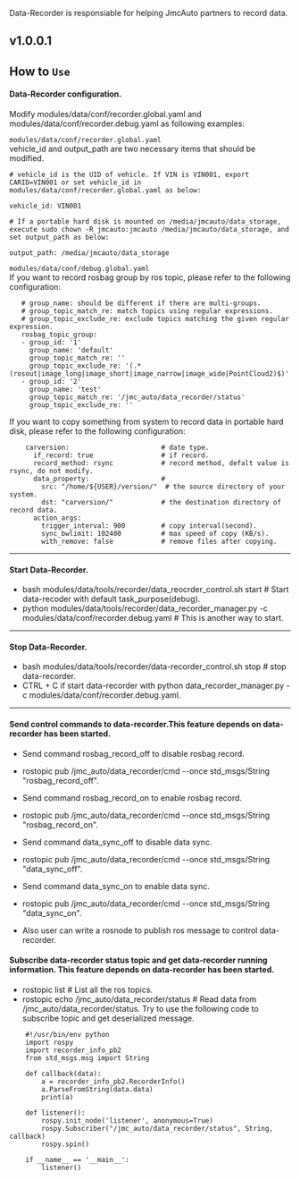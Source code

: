Data-Recorder is responsiable for helping JmcAuto partners to record data.

## v1.0.0.1

## How to `Use`

#### Data-Recorder configuration.
Modify modules/data/conf/recorder.global.yaml and modules/data/conf/recorder.debug.yaml as following examples:

```modules/data/conf/recorder.global.yaml```</br>
vehicle_id and output_path are two necessary items that should be modified.
```
# vehicle_id is the UID of vehicle. If VIN is VIN001, export CARID=VIN001 or set vehicle_id in modules/data/conf/recorder.global.yaml as below:

vehicle_id: VIN001
```

```
# If a portable hard disk is mounted on /media/jmcauto/data_storage, execute sudo chown -R jmcauto:jmcauto /media/jmcauto/data_storage, and set output_path as below:

output_path: /media/jmcauto/data_storage
```

```modules/data/conf/debug.global.yaml```</br>
If you want to record rosbag group by ros topic, please refer to the following configuration:
``` 
   # group_name: should be different if there are multi-groups.
   # group_topic_match_re: match topics using regular expressions.
   # group_topic_exclude_re: exclude topics matching the given regular expression.
   rosbag_topic_group:
   - group_id: '1'
     group_name: 'default'
     group_topic_match_re: ''
     group_topic_exclude_re: '(.*(rosout|image_long|image_short|image_narrow|image_wide|PointCloud2)$)'
   - group_id: '2'
     group_name: 'test'
     group_topic_match_re: '/jmc_auto/data_recorder/status'
     group_topic_exclude_re: ''

```

If you want to copy something from system to record data in portable hard disk, please refer to the following configuration:
```
    carversion:                       # date type.
      if_record: true                 # if record.
      record_method: rsync            # record method, defalt value is rsync, do not modify.
      data_property:                  #
        src: "/home/${USER}/version/"  # the source directory of your system.
        dst: "carversion/"            # the destination directory of record data.
      action_args:
        trigger_interval: 900         # copy interval(second).
        sync_bwlimit: 102400          # max speed of copy (KB/s).
        with_remove: false            # remove files after copying.
```
---

#### Start Data-Recorder.
 * bash modules/data/tools/recorder/data_reocrder_control.sh start # Start data-recoder with default task_purpose(debug).
 * python modules/data/tools/recorder/data_recorder_manager.py -c modules/data/conf/recorder.debug.yaml # This is another way to start.
---

#### Stop Data-Recorder.
 * bash modules/data/tools/recorder/data-recorder_control.sh stop  # stop data-recorder.
 * CTRL + C if start data-recorder with python data_recorder_manager.py -c modules/data/conf/recorder.debug.yaml.

---
#### Send control commands to data-recorder.This feature depends on data-recorder has been started.
 * Send command rosbag_record_off to disable rosbag record.
 * rostopic pub /jmc_auto/data_recorder/cmd --once std_msgs/String "rosbag_record_off".

 * Send command rosbag_record_on to enable rosbag record.
 * rostopic pub /jmc_auto/data_recorder/cmd --once std_msgs/String "rosbag_record_on".

 * Send command data_sync_off to disable data sync.
 * rostopic pub /jmc_auto/data_recorder/cmd --once std_msgs/String "data_sync_off".

 * Send command data_sync_on to enable data sync.
 * rostopic pub /jmc_auto/data_recorder/cmd --once std_msgs/String "data_sync_on".
 * Also user can write a rosnode to publish ros message to control data-recorder.

#### Subscribe  data-recorder status topic and get data-recorder running information. This feature depends on data-recorder has been started.
 * rostopic list  # List all the ros topics.
 * rostopic echo  /jmc_auto/data_recorder/status # Read data from /jmc_auto/data_recorder/status.
Try to use the following code to subscribe topic and get deserialized message.
```
    #!/usr/bin/env python
    import rospy
    import recorder_info_pb2
    from std_msgs.msg import String

    def callback(data):
        a = recorder_info_pb2.RecorderInfo()
        a.ParseFromString(data.data)
        print(a)

    def listener():
        rospy.init_node('listener', anonymous=True)
        rospy.Subscriber("/jmc_auto/data_recorder/status", String, callback)
        rospy.spin()

    if __name__ == '__main__':
        listener()
```

